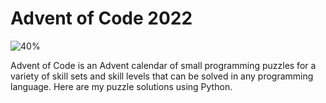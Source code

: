 # Advent of Code 2022
![40%](https://progress-bar.dev/40)

Advent of Code is an Advent calendar of small programming puzzles for a variety of skill sets and skill levels that can be solved in any programming language. Here are my puzzle solutions using Python.